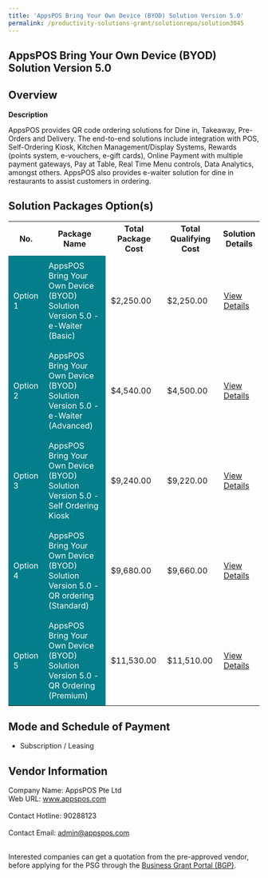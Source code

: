 ```yaml
---
title: 'AppsPOS Bring Your Own Device (BYOD) Solution Version 5.0'
permalink: /productivity-solutions-grant/solutionrepo/solution3045
---
```


## AppsPOS Bring Your Own Device (BYOD) Solution Version 5.0

## Overview

**Description**

AppsPOS provides QR code ordering solutions for Dine in, Takeaway, Pre-Orders and Delivery. The end-to-end solutions include integration with POS, Self-Ordering Kiosk, Kitchen Management/Display Systems, Rewards (points system, e-vouchers, e-gift cards), Online Payment with multiple payment gateways, Pay at Table, Real Time Menu controls, Data Analytics, amongst others.   AppsPOS also provides e-waiter solution for dine in restaurants to assist customers in ordering.

## Solution Packages Option(s)

<table>
<tr>
<th><b>No.</b></th>
<th><b>Package Name</b></th>
<th><b>Total Package Cost</b></th>
<th><b>Total Qualifying Cost</b></th>
<th><b>Solution Details</b></th>
</tr>
<tr>
<td style='padding: 10px; background-color: #037E8A; color: #FFFFFF;'>Option 1</td>
<td style='padding: 10px; background-color: #037E8A; color: #FFFFFF;'>AppsPOS Bring Your Own Device (BYOD) Solution Version 5.0 - e-Waiter (Basic)</td>
<td style='padding: 10px;'>$2,250.00</td>
<td style='padding: 10px;'>$2,250.00</td>
<td style='padding: 10px;'><a href='/images/psg/AppsPOS_Desensitised_Annex_3_Part_1.pdf' target='_blank'>View Details</a></td>
</tr>
<tr>
<td style='padding: 10px; background-color: #037E8A; color: #FFFFFF;'>Option 2</td>
<td style='padding: 10px; background-color: #037E8A; color: #FFFFFF;'>AppsPOS Bring Your Own Device (BYOD) Solution Version 5.0 - e-Waiter (Advanced)</td>
<td style='padding: 10px;'>$4,540.00</td>
<td style='padding: 10px;'>$4,500.00</td>
<td style='padding: 10px;'><a href='/images/psg/AppsPOS_Desensitised_Annex_3_Part_2.pdf' target='_blank'>View Details</a></td>
</tr>
<tr>
<td style='padding: 10px; background-color: #037E8A; color: #FFFFFF;'>Option 3</td>
<td style='padding: 10px; background-color: #037E8A; color: #FFFFFF;'>AppsPOS Bring Your Own Device (BYOD) Solution Version 5.0 - Self Ordering Kiosk</td>
<td style='padding: 10px;'>$9,240.00</td>
<td style='padding: 10px;'>$9,220.00</td>
<td style='padding: 10px;'><a href='/images/psg/AppsPOS_Desensitised_Annex_3_Part_3.pdf' target='_blank'>View Details</a></td>
</tr>
<tr>
<td style='padding: 10px; background-color: #037E8A; color: #FFFFFF;'>Option 4</td>
<td style='padding: 10px; background-color: #037E8A; color: #FFFFFF;'>AppsPOS Bring Your Own Device (BYOD) Solution Version 5.0 - QR ordering (Standard)</td>
<td style='padding: 10px;'>$9,680.00</td>
<td style='padding: 10px;'>$9,660.00</td>
<td style='padding: 10px;'><a href='/images/psg/AppsPOS_Desensitised_Annex_3_Part_4.pdf' target='_blank'>View Details</a></td>
</tr>
<tr>
<td style='padding: 10px; background-color: #037E8A; color: #FFFFFF;'>Option 5</td>
<td style='padding: 10px; background-color: #037E8A; color: #FFFFFF;'>AppsPOS Bring Your Own Device (BYOD) Solution Version 5.0 - QR Ordering (Premium)</td>
<td style='padding: 10px;'>$11,530.00</td>
<td style='padding: 10px;'>$11,510.00</td>
<td style='padding: 10px;'><a href='/images/psg/AppsPOS_Desensitised_Annex_3_Part_5.pdf' target='_blank'>View Details</a></td>
</tr>
</table>

## Mode and Schedule of Payment

 - Subscription / Leasing

## Vendor Information

 Company Name: AppsPOS Pte Ltd<br>Web URL: www.appspos.com <br><br>Contact Hotline: 90288123 <br><br>Contact Email: admin@appspos.com <br><br>

Interested companies can get a quotation from the pre-approved vendor, before applying for the PSG through the <a href='https://www.businessgrants.gov.sg/' target='_blank' rel='noopener'>Business Grant Portal (BGP)</a>.

<script src="/jquery/resize-tables.js"></script>
